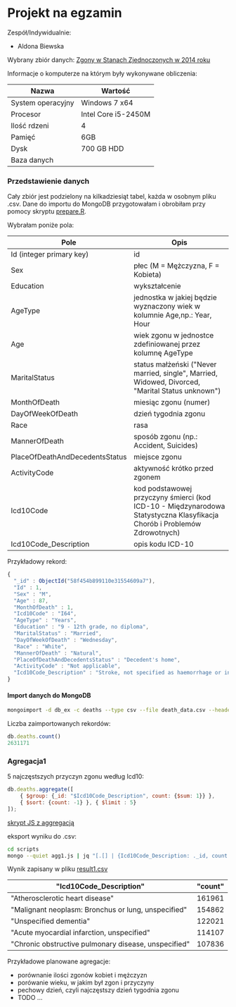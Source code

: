 # Projekt na egzamin
Zespół/Indywidualnie:
- Aldona Biewska

Wybrany zbiór danych: [Zgony w Stanach Zjednoczonych w 2014 roku](https://www.kaggle.com/cdc/mortality)

Informacje o komputerze na którym były wykonywane obliczenia:

| Nazwa                 | Wartość    |
|-----------------------|------------|
| System operacyjny     | Windows 7 x64 |    
| Procesor              | Intel Core i5-2450M |
| Ilość rdzeni          | 4 |
| Pamięć                | 6GB |
| Dysk                  | 700 GB HDD |
| Baza danych           |            |


### Przedstawienie danych
Cały zbiór jest podzielony na kilkadziesiąt tabel, każda w osobnym pliku .csv.
Dane do importu do MongoDB przygotowałam i obrobiłam przy pomocy skryptu [prepare.R](https://github.com/abie115/nosql-exam/blob/master/prepare/prepare.R). 

Wybrałam poniże pola:

|Pole |Opis|
|-----|----|
|Id (integer primary key) | id|
|Sex | płec (M = Mężczyzna, F = Kobieta)|
|Education | wykształcenie|
|AgeType | jednostka w jakiej będzie wyznaczony wiek w kolumnie Age,np.: Year, Hour|
|Age | wiek zgonu w jednostce zdefiniowanej przez kolumnę AgeType|
|MaritalStatus  | status małżeński ("Never married, single", Married, Widowed, Divorced, "Marital Status unknown")|
|MonthOfDeath | miesiąc zgonu (numer)|
|DayOfWeekOfDeath | dzień tygodnia zgonu|
|Race | rasa 
|MannerOfDeath | sposób zgonu (np.: Accident, Suicides)|
|PlaceOfDeathAndDecedentsStatus | miejsce zgonu|
|ActivityCode | aktywność krótko przed zgonem|
|Icd10Code | kod podstawowej przyczyny śmierci (kod ICD-10 - Międzynarodowa Statystyczna Klasyfikacja Chorób i Problemów Zdrowotnych) |
|Icd10Code_Description | opis kodu ICD-10|

Przykładowy rekord:
```js
{                                                                                        
  "_id" : ObjectId("58f454b899110e31554609a7"),                                    
  "Id" : 1,                                                                        
  "Sex" : "M",                                                                     
  "Age" : 87,                                                                      
  "MonthOfDeath" : 1,                                                              
  "Icd10Code" : "I64",                                                             
  "AgeType" : "Years",                                                             
  "Education" : "9 - 12th grade, no diploma",                                      
  "MaritalStatus" : "Married",                                                     
  "DayOfWeekOfDeath" : "Wednesday",                                                
  "Race" : "White",                                                                
  "MannerOfDeath" : "Natural",                                                     
  "PlaceOfDeathAndDecedentsStatus" : "Decedent's home",                            
  "ActivityCode" : "Not applicable",                                               
  "Icd10Code_Description" : "Stroke, not specified as haemorrhage or infarction"   
}                                                                                        
```

#### Import danych do MongoDB

```bash
mongoimport -d db_ex -c deaths --type csv --file death_data.csv --headerline
```
Liczba zaimportowanych rekordów:
```js
db.deaths.count()
2631171
```
### Agregacja1
5 najczęstszych przyczyn zgonu według Icd10:
```js
db.deaths.aggregate([
	{ $group: {_id: "$Icd10Code_Description", count: {$sum: 1}} }, 
	{ $sort: {count: -1} }, { $limit : 5}
]);
```
[skrypt JS z aggregacją](https://github.com/abie115/nosql-exam/blob/master/scripts/agg1.js)

eksport wyniku do .csv:
```bash
cd scripts 
mongo --quiet agg1.js | jq "[.[] | {Icd10Code_Description: ._id, count: .count }]" | json2csv -f Icd10Code_Description,count  -o result1.csv
```
Wynik zapisany w pliku [result1.csv](https://github.com/abie115/nosql-exam/blob/master/results/result1.js)

| "Icd10Code_Description"|"count"                             | 
|------------------------|------------------------------------| 
| "Atherosclerotic heart disease"|161961                      | 
| "Malignant neoplasm: Bronchus or lung, unspecified"|154862  | 
| "Unspecified dementia"|122021                               | 
| "Acute myocardial infarction, unspecified"|114107           | 
| "Chronic obstructive pulmonary disease, unspecified"|107836 | 

Przykładowe planowane agregacje:
- porównanie ilości zgonów kobiet i mężczyzn
- porówanie wieku, w jakim był zgon i przyczyny
- pechowy dzień, czyli najczęstszy dzień tygodnia zgonu
- TODO
...
